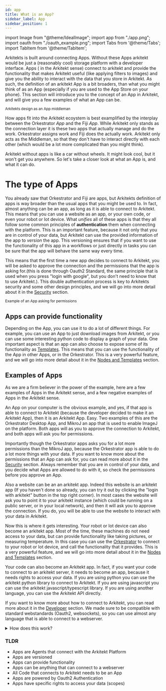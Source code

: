 ```yaml
---
id: app
title: What is an App?
sidebar_label: App
sidebar_position: 1
---
```


import Image from "@theme/IdealImage";
import app from "./app.png";
import oauth from "./oauth_example.png";
import Tabs from '@theme/Tabs';
import TabItem from '@theme/TabItem';

Arkitekts is built around connecting Apps. Without these Apps arkitekt would be just a (reasonably cool) storage platform with a developer interface. Apps ( in the Arkitekt sense) connect to arkitekt and provide the functionality that makes Arkitekt useful (like applying filters to images) and give you the ability to interact with the data that you store in Arkitekt. As such, the definition of an arkitekt App is a bit broaders, than what you might think of as an App (especially if you are used to the App Store on your phone). This section will introduce you to the concept of an App in Arkitekt, and will give you a few examples of what an App can be.

<div className="mt-2">
<Image img={app} />

<div className="text-gray-400 mb-2">
<small>Arkitekts design as an App middleman</small>
</div>
</div>

How apps fit into the Arkitekt ecoystem is best examplified by the interplay between the Orkestrator _App_ and the Fiji _App_. While Arkitekt only stands as the connection layer it is these two apps that actually manage and do the work. Orkestrator assigns work and Fiji does the actually work. Arkitekt only acts as the Middleman, so that they don't have to interact directly with each other (which would be a lot more complicated than you might think).

Arkitekt without apps is like a car without wheels. It might look cool, but it won't get you anywhere. So let's take a closer look at what an App is, and what it can do.

# The type of Apps

You already saw that Orkestrator and Fiji are apps, but Arkitekts definition of apps is way broader than the usual apps that you might be used to. In fact, almost anything can be an app, as long as it is able to connect to Arkitekt. This means that you can use a website as an app, or your own code, or even your robot or Iot device. What _unifies_ all of these apps is that they all follow some common principles of **authentication** them when connecting with the platform. This is an important feature, because it not only that you are in control of your data, but Arkitekt can use the provided information of the app to _version_ the app. This versioning ensures that if you want to use the functionality of this app in a workflows or just directly in tasks you can be sure that the app will behave the same way every time.

This means that the first time a new app decides to connect to Arkitekt, you will be asked to approve the connection and the permissions that the app is asking for.(this is done through Oauth2 Standard, the same principle that is used when you press "login with google", but you don't need to know that to use Arkitekt.). This double authentication process is key to Arkitekts security and some other design principles, and we will go into more detail about it in the [Security](/docs/design/security/why.md) section.

<div className="mt-2 w-max-xl">
<Image img={oauth} />
<div className="text-gray-400 mb-2">
<small>Example of an App asking for permissions</small>
</div>
</div>

## Apps can provide functionality

Depending on the App, you can use it to do a lot of different things. For example, you can use an App to just download images from Arkitekt, or you can use some interesting python code to display a graph of your data. One important aspect is that an app can also choose to expose some of its functionality as [Templates](template.md). This means that you can use the functionality of the App in other Apps, or in the Orkestrator. This is a very powerful feature, and we will go into more detail about it in the [Nodes and Templates](node.md) section.

## Examples of Apps

As we are a firm believer in the power of the example, here are a few examples of Apps in the Arkitekt sense, and a few negative examples of Apps in the Arkitekt sense.

<Tabs>
  <TabItem value="apple" label="Computer" default>
    An App on your computer is the obvious example, and yes, if that app is able to connect to Arkitekt (because the developer decided to make it an Arkitekt App), then it is an Arkitekt App. Easy. Two examples of this are the Orkestrator Desktop App, and MikroJ an app that is used to enable ImageJ on the platform. Both apps will as you to approve the connection to Arkitekt, and both apps will ask you for permissions.

Importantly though the Orkestrator apps asks you for a lot more permissions than the MikroJ app, because the Orkestrator app is able to do a lot more things with your data. If you want to know more about the permissions that an App can ask for, you can read more about it in the [Security](/docs/design/security/why.md) section. Always remember that you are in control of your data, and you decide what Apps are allowed to do with it, so check the permissions before you approve an App.
</TabItem>
<TabItem value="orange" label="Website">

Also a website can be an an arkitekt app. Indeed this website is an arkitekt app (If you haven't done so already, you can try it out by clicking the "login with arkitekt" button in the top right corner). In most cases the website will ask you to point it to your arkitekt instance (which could be running on a public server, or in your local network), and then it will ask you to approve the connection. If you do, you will be able to use the website to interact with your data in Arkitekt.

  </TabItem>
  <TabItem value="banana" label="Robot">
    
Now this is where it gets interesting. Your robot or Iot device can also become an arkitekt app. Most of the time, these machines do not need access to your data, but can provide functionality like taking pictures, or measuring temperature. In this case you can use the [Orkestrator](/docs/intro.mdx) to connect to your robot or Iot device, and call the functionality that it provides. This is a very powerful feature, and we will go into more detail about it in the [Nodes and Templates](node.md) section.
  </TabItem>
  <TabItem value="code" label="Code">

Your code can also become an Arkitekt app. In fact, if you want your code to connect to an arkitekt server, it needs to become an app, because it needs rights to access your data. If you are using python you can use the arkitekt python library to connect to Arkitekt. If you are using javascript you can use the arkitekt javascript/typescript library. If you are using another language, you can use the Arkitekt API directly.

If you want to know more about how to connect to Arkitekt, you can read more about it in the [Developer](/docs/developers/intro.mdx) section. We made sure to be compatible with standard webstandards (Oauth2, websockets), so you can use almost any language that is able to connect to a webserver.
</TabItem>
</Tabs>

<details>
  <summary>How does this work?</summary>
  <div>
    <div>

**How does the App know where to connect to?**

As Arkitekt is nothing more than a server in your lab (or in the cloud), and these apps are just programs that run on your computer, they need to know where to connect to. So you might wonder how does the app know which server to use? The answer turns out to be quite difficult and what keeps us up at night. The short answer is that the app needs to know the ip-adress of the Arkitekt server, which depending on your apps location can be autoconfigured through the network through the App Admin Interface. This mean that once you are using the Orkestrator Desktop App, it will automatically discover local servers, and you don't need to worry about the configuration.

</div>
</div>
</details>

### TLDR

- Apps are Agents that connect with the Arkitekt Platform
- Apps are versioned
- Apps can provide functionality
- Apps can be anything that can connect to a webserver
- All Code that connects to Arkitekt needs to be an App
- Apps are powered by Oauth2 Authentication
- Apps have specific rights to access your data (scopes)
